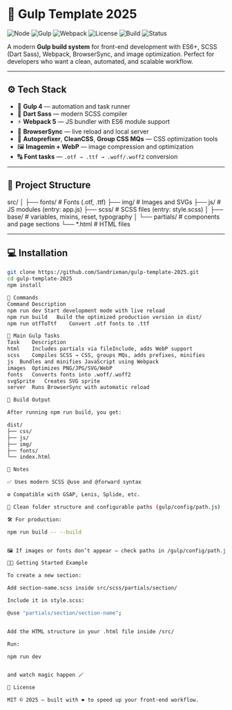 # 🚀 Gulp Template 2025

![Node](https://img.shields.io/badge/node-%3E%3D18.0-green)
![Gulp](https://img.shields.io/badge/Gulp-4.x-EB4A4B)
![Webpack](https://img.shields.io/badge/Webpack-5.x-8DD6F9)
![License](https://img.shields.io/badge/license-MIT-blue)
![Build](https://img.shields.io/badge/build-passing-brightgreen)
![Status](https://img.shields.io/badge/status-active-success)

A modern **Gulp build system** for front-end development with ES6+, SCSS (Dart Sass), Webpack, BrowserSync, and image optimization. Perfect for developers who want a clean, automated, and scalable workflow.

---

## ⚙️ Tech Stack

-   🧩 **Gulp 4** — automation and task runner
-   🎨 **Dart Sass** — modern SCSS compiler
-   ⚡ **Webpack 5** — JS bundler with ES6 module support
-   🔁 **BrowserSync** — live reload and local server
-   💅 **Autoprefixer**, **CleanCSS**, **Group CSS MQs** — CSS optimization tools
-   🖼️ **Imagemin + WebP** — image compression and optimization
-   🔠 **Font tasks** — `.otf → .ttf → .woff/.woff2` conversion

---

## 📁 Project Structure

src/
│
├── fonts/ # Fonts (.otf, .ttf)
├── img/ # Images and SVGs
├── js/ # JS modules (entry: app.js)
├── scss/ # SCSS files (entry: style.scss)
│ ├── base/ # variables, mixins, reset, typography
│ └── partials/ # components and page sections
└── *.html # HTML files

---

## 💻 Installation

```bash
git clone https://github.com/Sandrixman/gulp-template-2025.git
cd gulp-template-2025
npm install

🧰 Commands
Command	Description
npm run dev	Start development mode with live reload
npm run build	Build the optimized production version in dist/
npm run otfToTtf	Convert .otf fonts to .ttf

🧩 Main Gulp Tasks
Task	Description
html	Includes partials via fileInclude, adds WebP support
scss	Compiles SCSS → CSS, groups MQs, adds prefixes, minifies
js	Bundles and minifies JavaScript using Webpack
images	Optimizes PNG/JPG/SVG/WebP
fonts	Converts fonts into .woff/.woff2
svgSprite	Creates SVG sprite
server	Runs BrowserSync with automatic reload

🧱 Build Output

After running npm run build, you get:

dist/
├── css/
├── js/
├── img/
├── fonts/
└── index.html

🧠 Notes

✅ Uses modern SCSS @use and @forward syntax

⚙️ Compatible with GSAP, Lenis, Splide, etc.

🧹 Clean folder structure and configurable paths (gulp/config/path.js)

🛠️ For production:

npm run build -- --build


🖼️ If images or fonts don’t appear — check paths in /gulp/config/path.js.

🧑‍💻 Getting Started Example

To create a new section:

Add section-name.scss inside src/scss/partials/section/

Include it in style.scss:

@use "partials/section/section-name";


Add the HTML structure in your .html file inside /src/

Run:

npm run dev


and watch magic happen 🪄

🧾 License

MIT © 2025 — built with ❤️ to speed up your front-end workflow.
```
